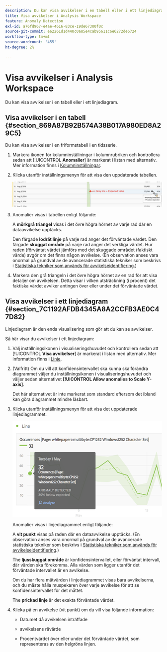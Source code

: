 ```yaml
---
description: Du kan visa avvikelser i en tabell eller i ett linjediagram.
title: Visa avvikelser i Analysis Workspace
feature: Anomaly Detection
exl-id: a76fd967-e4ae-4616-83ce-19de67300f0c
source-git-commit: e62261d1d440c0a85e4cab95611c6e6272de6724
workflow-type: tm+mt
source-wordcount: '455'
ht-degree: 2%

---
```


# Visa avvikelser i Analysis Workspace

Du kan visa avvikelser i en tabell eller i ett linjediagram.

## Visa avvikelser i en tabell {#section_869A87B92B574A38B017A980ED8A29C5}

Du kan visa avvikelser i en friformstabell i en tidsserie.

1. Markera ikonen för kolumninställningar i kolumnrubriken och kontrollera sedan att [!UICONTROL **Anomalier**] är markerat i listan med alternativ. Mer information finns i [Kolumninställningar](/help/analysis-workspace/visualizations/freeform-table/column-row-settings/column-settings.md).

1. Klicka utanför inställningsmenyn för att visa den uppdaterade tabellen.

   ![](assets/anomaly_detected.png)

1. Anomalier visas i tabellen enligt följande:

   A **mörkgrå triangel** visas i det övre högra hörnet av varje rad där en dataavvikelse upptäcks.

   Den färgade **lodrät linje** på varje rad anger det förväntade värdet. Den färgade **skuggat område** på varje rad anger det verkliga värdet. Hur raden (förväntat värde) jämförs med det skuggade området (faktiskt värde) avgör om det finns någon avvikelse. (En observation anses vara onormal på grundval av de avancerade statistiska tekniker som beskrivs i [Statistiska tekniker som används för avvikelseidentifiering](/help/analysis-workspace/virtual-analyst/c-anomaly-detection/statistics-anomaly-detection.md).)

1. Markera den grå triangeln i det övre högra hörnet av en rad för att visa detaljer om avvikelsen. Detta visar i vilken utsträckning (i procent) det faktiska värdet avviker antingen över eller under det förväntade värdet.

## Visa avvikelser i ett linjediagram {#section_7C1192AFDB4345A8A2CCFB3AE0C47D82}

Linjediagram är den enda visualisering som gör att du kan se avvikelser.

Så här visar du avvikelser i ett linjediagram:

1. Välj inställningsikonen i visualiseringshuvudet och kontrollera sedan att [!UICONTROL **Visa avvikelser**] är markerat i listan med alternativ. Mer information finns i [Linje](/help/analysis-workspace/visualizations/line.md).

1. (Valfritt) Om du vill att konfidensintervallet ska kunna skalförändra diagrammet väljer du inställningsikonen i visualiseringshuvudet och väljer sedan alternativet **[!UICONTROL Allow anomalies to Scale Y-axis]**.

   Det här alternativet är inte markerat som standard eftersom det ibland kan göra diagrammet mindre läsbart.

1. Klicka utanför inställningsmenyn för att visa det uppdaterade linjediagrammet.

   ![](assets/anomaly_linechart.png)

   Anomalier visas i linjediagrammet enligt följande:

   A **vit punkt** visas på raden där en dataavvikelse upptäcks. (En observation anses vara onormal på grundval av de avancerade statistiska tekniker som beskrivs i [Statistiska tekniker som används för avvikelseidentifiering](/help/analysis-workspace/virtual-analyst/c-anomaly-detection/statistics-anomaly-detection.md).)

   The **ljusskuggat område** är konfidensintervallet, eller förväntat intervall, där värden ska förekomma. Alla värden som ligger utanför det förväntade intervallet är en avvikelse.

   Om du har flera mätvärden i linjediagrammet visas bara avvikelserna, och du måste hålla muspekaren över varje avvikelse för att se konfidensintervallet för det måttet.

   The **prickad linje** är det exakta förväntade värdet.

1. Klicka på en avvikelse (vit punkt) om du vill visa följande information:

   * Datumet då avvikelsen inträffade

   * avvikelsens råvärde

   * Procentvärdet över eller under det förväntade värdet, som representeras av den helgröna linjen.

